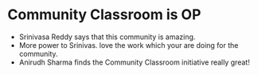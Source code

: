 # Community Classroom is OP

- Srinivasa Reddy says that this community is amazing.
- More power to Srinivas. love the work which your are doing for the community.
- Anirudh Sharma finds the Community Classroom initiative really great!
